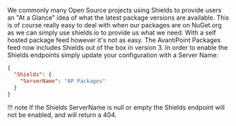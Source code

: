 We commonly many Open Source projects using Shields to provide users an "At a Glance" idea of what the latest package versions are available. This is of course really easy to deal with when our packages are on NuGet.org as we can simply use shields.io to provide us what we need. With a self hosted package feed however it's not as easy. The AvantiPoint Packages feed now includes Shields out of the box in version 3. In order to enable the Shields endpoints simply update your configuration with a Server Name:

```json
{
  "Shields": {
    "ServerName": "AP Packages"
  }
}
```

!!! note
    If the Shields ServerName is null or empty the Shields endpoint will not be enabled, and will return a 404.